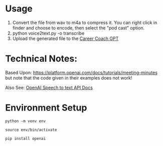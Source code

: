 # Usage

1. Convert the file from wav to m4a to compress it. You can right click in finder and choose to encode, then select the "pod cast" option. 
2. python voice2text.py -o transcribe <path-to-m4a-file>
3. Upload the generated file to the [Career Coach GPT](https://chat.openai.com/g/g-YGvqDytze-interview-coach)

# Technical Notes: 

Based Upon: https://platform.openai.com/docs/tutorials/meeting-minutes but note that the code given in their examples does not work! 

Also See: [OpenAI Speech to text API Docs](https://platform.openai.com/docs/guides/speech-to-text)


# Environment Setup
```
python -m venv env

source env/bin/activate

pip install openai
```


